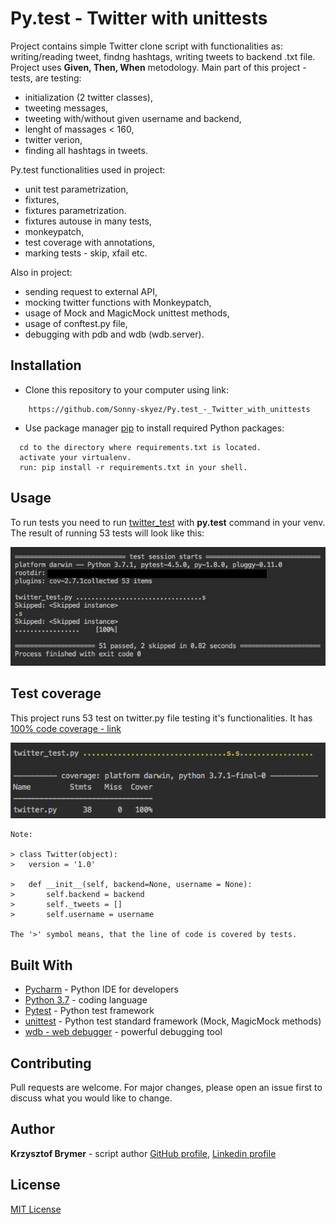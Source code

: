 # Py.test - Twitter with unittests

Project contains simple Twitter clone script with functionalities as: writing/reading tweet, findng hashtags,
writing tweets to backend .txt file. Project uses **Given, Then, When** metodology.
Main part of this project - tests, are testing:

- initialization (2 twitter classes),
- tweeting messages,
- tweeting with/without given username and backend,
- lenght of massages < 160,
- twitter verion,
- finding all hashtags in tweets.

Py.test functionalities used in project:

- unit test parametrization,
- fixtures,
- fixtures parametrization.
- fixtures autouse in many tests,
- monkeypatch,
- test coverage with annotations,
- marking tests - skip, xfail etc.


Also in project:
- sending request to external API,
- mocking twitter functions with Monkeypatch,
- usage of Mock and MagicMock unittest methods,
- usage of conftest.py file,
- debugging with pdb and wdb (wdb.server).

## Installation

- Clone this repository to your computer using link:

```
    https://github.com/Sonny-skyez/Py.test_-_Twitter_with_unittests
```

- Use package manager [pip](https://pypi.org/project/pip/) to install required Python packages:

```
  cd to the directory where requirements.txt is located.
  activate your virtualenv.
  run: pip install -r requirements.txt in your shell.
```
## Usage

To run tests you need to run [twitter_test](https://github.com/Sonny-skyez/Py.test_-_Twitter_with_unittests/blob/master/twitter_test.py) with **py.test** command in your venv.
The result of running 53 tests will look like this:

![alt text](https://github.com/Sonny-skyez/Py.test_-_Twitter_with_unittests/blob/master/Media_files/tests_session.jpg?raw=true)

## Test coverage

This project runs 53 test on twitter.py file testing it's functionalities. It has [100% code coverage - link](https://github.com/Sonny-skyez/Py.test_-_Twitter_with_unittests/blob/master/twitter.py%2Ccover)

![alt text](https://github.com/Sonny-skyez/Py.test_-_Twitter_with_unittests/blob/master/Media_files/coverage.jpg?raw=true)

```
Note:

> class Twitter(object):
>   version = '1.0'
  
>   def __init__(self, backend=None, username = None):
>       self.backend = backend
>       self._tweets = []
>       self.username = username

The '>' symbol means, that the line of code is covered by tests.
```



## Built With

- [Pycharm](https://www.jetbrains.com/pycharm/) - Python IDE for developers
- [Python 3.7](https://www.python.org/downloads/release/python-370/) - coding language
- [Pytest](https://docs.pytest.org/en/latest/) - Python test framework
- [unittest](https://docs.python.org/3/library/unittest.html) - Python test standard framework (Mock, MagicMock methods)
- [wdb - web debugger](https://github.com/Kozea/wdb) - powerful debugging tool

## Contributing

Pull requests are welcome. For major changes, please open an issue first to discuss what you would like to change.

## Author

**Krzysztof Brymer** - script author [GitHub profile](https://github.com/Sonny-skyez), [Linkedin profile](https://www.linkedin.com/in/krzysztof-brymer/)

## License

[MIT License](https://choosealicense.com/licenses/mit/)
